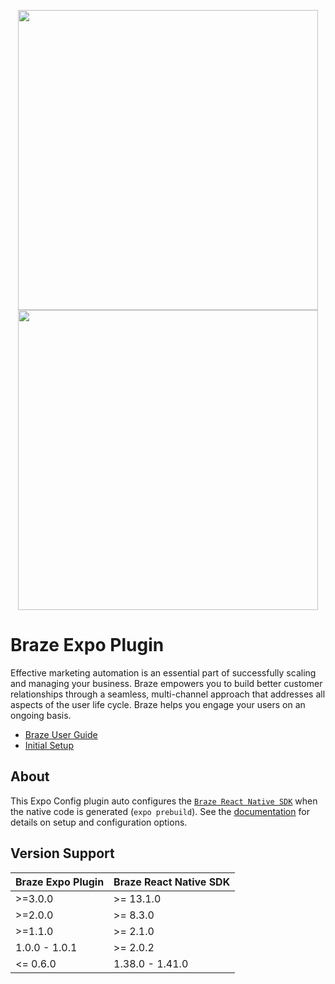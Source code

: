 <p align="center">
  <img width="480" src=".github/assets/logo-light.png#gh-light-mode-only" />
  <img width="480" src=".github/assets/logo-dark.png#gh-dark-mode-only" />
</p>

# Braze Expo Plugin

Effective marketing automation is an essential part of successfully scaling and managing your business. Braze empowers you to build better customer relationships through a seamless, multi-channel approach that addresses all aspects of the user life cycle. Braze helps you engage your users on an ongoing basis.

- [Braze User Guide](https://www.braze.com/docs/user_guide/introduction)
- [Initial Setup](https://www.braze.com/docs/developer_guide/platform_integration_guides/react_native/react_sdk_setup/)

## About

This Expo Config plugin auto configures the [`Braze React Native SDK`](https://www.npmjs.com/package/@braze/react-native-sdk) when the native code is generated (`expo prebuild`). See the [documentation](https://www.braze.com/docs/developer_guide/platform_integration_guides/react_native/react_sdk_setup/) for details on setup and configuration options.

## Version Support

| Braze Expo Plugin | Braze React Native SDK |
| ----------------- | ---------------------- |
| >=3.0.0           | >= 13.1.0              |
| >=2.0.0           | >= 8.3.0               |
| >=1.1.0           | >= 2.1.0               |
| 1.0.0 - 1.0.1     | >= 2.0.2               |
| <= 0.6.0          | 1.38.0 - 1.41.0        |
